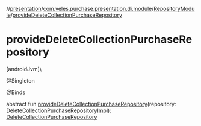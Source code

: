 //[presentation](../../../index.md)/[com.veles.purchase.presentation.di.module](../index.md)/[RepositoryModule](index.md)/[provideDeleteCollectionPurchaseRepository](provide-delete-collection-purchase-repository.md)

# provideDeleteCollectionPurchaseRepository

[androidJvm]\

@Singleton

@Binds

abstract fun [provideDeleteCollectionPurchaseRepository](provide-delete-collection-purchase-repository.md)(repository: [DeleteCollectionPurchaseRepositoryImpl](../../../../data/data/com.veles.purchase.data.repository.collection.delete/-delete-collection-purchase-repository-impl/index.md)): [DeleteCollectionPurchaseRepository](../../../../domain/domain/com.veles.purchase.domain.repository.collection/-delete-collection-purchase-repository/index.md)
